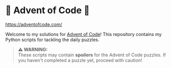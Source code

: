 # 🎄 Advent of Code 🎄
 <https://adventofcode.com/>

Welcome to my solutions for [Advent of Code](https://adventofcode.com/)! This repository contains my Python scripts for tackling the daily puzzles.  

> **⚠️ WARNING:**  
> These scripts may contain **spoilers** for the Advent of Code puzzles. If you haven't completed a puzzle yet, proceed with caution!

